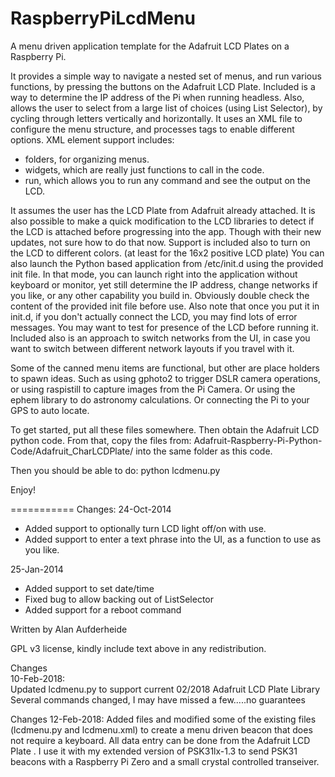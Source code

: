 RaspberryPiLcdMenu
==================

A menu driven application template for the Adafruit LCD Plates on a
Raspberry Pi.

It provides a simple way to navigate a nested set of menus, and run
various functions, by pressing the buttons on the Adafruit LCD Plate.
Included is a way to determine the IP address of the Pi when running
headless.  Also, allows the user to select from a large list of choices
(using List Selector), by cycling through letters vertically and
horizontally.
It uses an XML file to configure the menu structure, and processes tags
to enable different options.  XML element support includes:
- folders, for organizing menus.
- widgets, which are really just functions to call in the code.
- run, which allows you to run any command and see the output on the LCD.

It assumes the user has the LCD Plate from Adafruit already attached.
It is also possible to make a quick modification to the LCD libraries to
detect if the LCD is attached before progressing into the app.  Though
with their new updates, not sure how to do that now.  Support is
included also to turn on the LCD to different colors. (at least for
the 16x2 positive LCD plate)
You can also launch the Python based application from /etc/init.d using
the provided init file.  In that mode, you can launch right into the
application without keyboard or monitor, yet still determine the IP
address, change networks if you like, or any other capability you build
in.  Obviously double check the content of the provided init file before
use.  Also note that once you put it in init.d, if you don't actually
connect the LCD, you may find lots of error messages.  You may want to
test for presence of the LCD before running it.
Included also is an approach to switch networks from the UI, in case you
want to switch between different network layouts if you travel with it.

Some of the canned menu items are functional, but other are place
holders to spawn ideas.  Such as using gphoto2 to trigger DSLR camera
operations, or using raspistill to capture images from the Pi Camera.
Or using the ephem library to do astronomy calculations.  Or connecting
the Pi to your GPS to auto locate.

To get started, put all these files somewhere.  Then obtain the Adafruit
LCD python code.  From that, copy the files from:
Adafruit-Raspberry-Pi-Python-Code/Adafruit_CharLCDPlate/
into the same folder as this code.

Then you should be able to do:
python lcdmenu.py

Enjoy!

===========
Changes:
24-Oct-2014
 - Added support to optionally turn LCD light off/on with use.
 - Added support to enter a text phrase into the UI, as a function to
   use as you like.

25-Jan-2014
 - Added support to set date/time
 - Fixed bug to allow backing out of ListSelector
 - Added support for a reboot command

Written by Alan Aufderheide

GPL v3 license, kindly include text above in any redistribution.

Changes                                                                                                                         
10-Feb-2018:                                                                                                                     
Updated lcdmenu.py to support current 02/2018 Adafruit LCD Plate Library                                                         
Several commands changed, I may have missed a few.....no guarantees 

Changes 
12-Feb-2018:                                                                                                                     Added files and modified some of the existing files (lcdmenu.py and lcdmenu.xml) to create a menu driven beacon that does not require a keyboard. All data entry can be done from the Adafruit LCD Plate . I use it with my extended version of PSK31lx-1.3 to send PSK31 beacons with a Raspberry Pi Zero and a small crystal controlled transeiver. 

